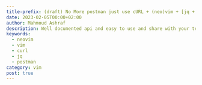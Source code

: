 ```yaml
---
title-prefix: (draft) No More postman just use cURL + (neo)vim + [jq + graphql] feat. = ❤
date: 2023-02-05T00:00+02:00
author: Mahmoud Ashraf
description: Well documented api and easy to use and share with your team with simple tools cURL + vim + git (optional)
keywords:
  - neovim
  - vim
  - curl
  - jq
  - postman
category: vim
post: true
---
```

